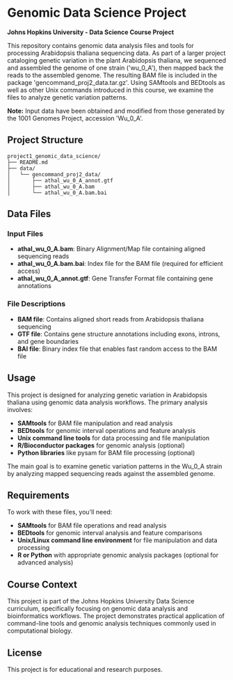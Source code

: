 # Genomic Data Science Project

**Johns Hopkins University - Data Science Course Project**

This repository contains genomic data analysis files and tools for processing Arabidopsis thaliana sequencing data. As part of a larger project cataloging genetic variation in the plant Arabidopsis thaliana, we sequenced and assembled the genome of one strain ('wu_0_A'), then mapped back the reads to the assembled genome. The resulting BAM file is included in the package 'gencommand_proj2_data.tar.gz'. Using SAMtools and BEDtools as well as other Unix commands introduced in this course, we examine the files to analyze genetic variation patterns.

**Note:** Input data have been obtained and modified from those generated by the 1001 Genomes Project, accession 'Wu_0_A'.

## Project Structure

```
project1_genomic_data_science/
├── README.md
├── data/
│   └── gencommand_proj2_data/
│       ├── athal_wu_0_A_annot.gtf
│       ├── athal_wu_0_A.bam
│       └── athal_wu_0_A.bam.bai
```

## Data Files

### Input Files
- **athal_wu_0_A.bam**: Binary Alignment/Map file containing aligned sequencing reads
- **athal_wu_0_A.bam.bai**: Index file for the BAM file (required for efficient access)
- **athal_wu_0_A_annot.gtf**: Gene Transfer Format file containing gene annotations

### File Descriptions
- **BAM file**: Contains aligned short reads from Arabidopsis thaliana sequencing
- **GTF file**: Contains gene structure annotations including exons, introns, and gene boundaries
- **BAI file**: Binary index file that enables fast random access to the BAM file

## Usage

This project is designed for analyzing genetic variation in Arabidopsis thaliana using genomic data analysis workflows. The primary analysis involves:

- **SAMtools** for BAM file manipulation and read analysis
- **BEDtools** for genomic interval operations and feature analysis
- **Unix command line tools** for data processing and file manipulation
- **R/Bioconductor packages** for genomic analysis (optional)
- **Python libraries** like pysam for BAM file processing (optional)

The main goal is to examine genetic variation patterns in the Wu_0_A strain by analyzing mapped sequencing reads against the assembled genome.

## Requirements

To work with these files, you'll need:
- **SAMtools** for BAM file operations and read analysis
- **BEDtools** for genomic interval analysis and feature comparisons
- **Unix/Linux command line environment** for file manipulation and data processing
- **R or Python** with appropriate genomic analysis packages (optional for advanced analysis)

## Course Context

This project is part of the Johns Hopkins University Data Science curriculum, specifically focusing on genomic data analysis and bioinformatics workflows. The project demonstrates practical application of command-line tools and genomic analysis techniques commonly used in computational biology.



## License

This project is for educational and research purposes.

